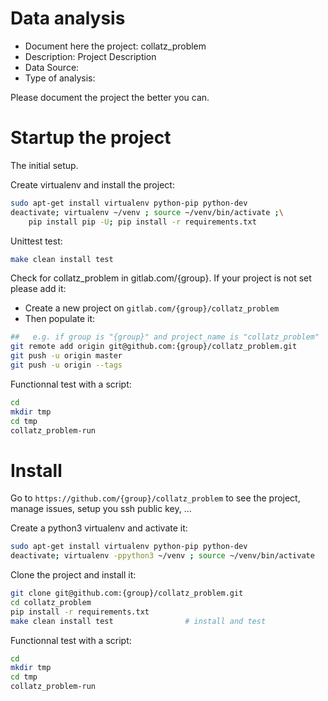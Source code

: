 # Data analysis
- Document here the project: collatz_problem
- Description: Project Description
- Data Source:
- Type of analysis:

Please document the project the better you can.

# Startup the project

The initial setup.

Create virtualenv and install the project:
```bash
sudo apt-get install virtualenv python-pip python-dev
deactivate; virtualenv ~/venv ; source ~/venv/bin/activate ;\
    pip install pip -U; pip install -r requirements.txt
```

Unittest test:
```bash
make clean install test
```

Check for collatz_problem in gitlab.com/{group}.
If your project is not set please add it:

- Create a new project on `gitlab.com/{group}/collatz_problem`
- Then populate it:

```bash
##   e.g. if group is "{group}" and project_name is "collatz_problem"
git remote add origin git@github.com:{group}/collatz_problem.git
git push -u origin master
git push -u origin --tags
```

Functionnal test with a script:

```bash
cd
mkdir tmp
cd tmp
collatz_problem-run
```

# Install

Go to `https://github.com/{group}/collatz_problem` to see the project, manage issues,
setup you ssh public key, ...

Create a python3 virtualenv and activate it:

```bash
sudo apt-get install virtualenv python-pip python-dev
deactivate; virtualenv -ppython3 ~/venv ; source ~/venv/bin/activate
```

Clone the project and install it:

```bash
git clone git@github.com:{group}/collatz_problem.git
cd collatz_problem
pip install -r requirements.txt
make clean install test                # install and test
```
Functionnal test with a script:

```bash
cd
mkdir tmp
cd tmp
collatz_problem-run
```
